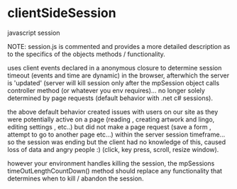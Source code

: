 # clientSideSession
javascript session

NOTE:  session.js is commented and provides a more detailed description as to the specifics of the objects methods / functionality.

uses client events declared in a anonymous closure to determine session timeout (events and time are dynamic) in the browser, afterwhich the server is 'updated'
  (server will kill session only after the mpSession object calls controller method (or whatever you env requires)... no longer solely determined
  by page requests (default behavior with .net c# sessions).   
  
  the above default behavior created issues with users on our site as they were potentially active on a page (reading , creating artwork and lingo, editing settings , etc..)
  but did not make a page request (save a form , attempt to go to another page etc...) within the server session timeframe... so the session
  was ending but the client had no knowledge of this, caused loss of data and angry people :)
  (click, key press, scroll, resize window). 
  
  however your environment handles killing the session, the mpSessions timeOutLengthCountDown() method should replace any functionality
  that determines when to kill / abandon the session.
